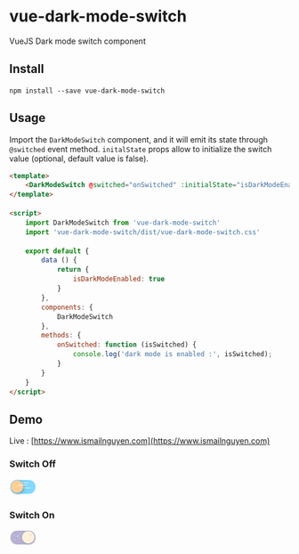 # vue-dark-mode-switch
VueJS Dark mode switch component

## Install
```shell
npm install --save vue-dark-mode-switch
```

## Usage
Import the `DarkModeSwitch` component, and it will emit its state through `@switched` event method.
`initalState` props allow to initialize the switch value (optional, default value is false).

```html
<template>
    <DarkModeSwitch @switched="onSwitched" :initialState="isDarkModeEnabled" />
</template>

<script>
	import DarkModeSwitch from 'vue-dark-mode-switch'
    import 'vue-dark-mode-switch/dist/vue-dark-mode-switch.css'

	export default {
		data () {
            return {
                isDarkModeEnabled: true
            }
        },
		components: {
			DarkModeSwitch
		},
		methods: {
			onSwitched: function (isSwitched) {
				console.log('dark mode is enabled :', isSwitched);
			}
		}
	}
</script>
```

## Demo

Live : [https://www.ismailnguyen.com](https://www.ismailnguyen.com)

### Switch Off
![Switch Off](https://raw.githubusercontent.com/ismailnguyen/vue-dark-mode-switch/master/docs/assets/switch_off.png)

### Switch On
![Switch On](https://raw.githubusercontent.com/ismailnguyen/vue-dark-mode-switch/master/docs/assets/switch_on.png)